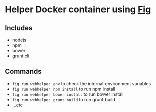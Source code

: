Helper Docker container using [Fig](http://www.fig.sh)
=====================================================

## Includes
 * nodejs
 * npm
 * bower
 * grunt cli

## Commands
 * `fig run webhelper env` to check the internal environment variables
 * `fig run webhelper npm install` to run npm install
 * `fig run webhelper bower install` to run bower install
 * `fig run webhelper grunt build` to run grunt build
 * ...etc